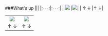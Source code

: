 ###What's up
|||
|:---:|:---:|
| ![](a/cropped_0.png) |![](b/cropped_29.png)|
| &#8593; &#8595; |&#8593; &#8595;|


|||
|:---:|:---:|
| ![](a/cropped_0.png) |![](b/cropped_29.png)|
| &#8593; &#8595; |&#8593; &#8595;|
